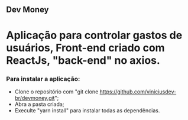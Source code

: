 ## Dev Money
# Aplicação para controlar gastos de usuários, Front-end criado com ReactJs, "back-end" no axios.

### Para instalar a aplicação:
* Clone o repositório com "git clone https://github.com/viniciusdev-br/devmoney.git";
* Abra a pasta criada;
* Execulte "yarn install" para instalar todas as dependências.
